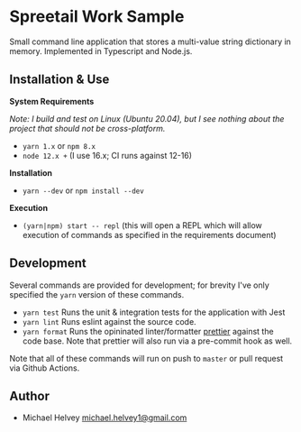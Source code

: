 # Spreetail Work Sample

Small command line application that stores a multi-value string dictionary in
memory. Implemented in Typescript and Node.js.

## Installation & Use

**System Requirements**

_Note: I build and test on Linux (Ubuntu 20.04), but I see nothing about the
project that should not be cross-platform._

-   `yarn 1.x` or `npm 8.x`
-   `node 12.x +` (I use 16.x; CI runs against 12-16)

**Installation**

-   `yarn --dev` or `npm install --dev`

**Execution**

-   `(yarn|npm) start -- repl` (this will open a REPL which will allow execution of commands as
    specified in the requirements document)

## Development

Several commands are provided for development; for brevity I've only specified
the `yarn` version of these commands.

-   `yarn test` Runs the unit & integration tests for the application with Jest
-   `yarn lint` Runs eslint against the source code.
-   `yarn format` Runs the opininated linter/formatter
    [prettier](https://prettier.io/) against the code base. Note that prettier
    will also run via a pre-commit hook as well.

Note that all of these commands will run on push to `master` or pull request via
Github Actions.

## Author

-   Michael Helvey <michael.helvey1@gmail.com>
